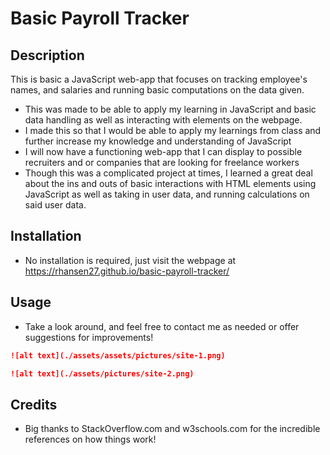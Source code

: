 # Basic Payroll Tracker

## Description

This is basic a JavaScript web-app that focuses on tracking employee's names, and salaries and running basic computations on the data given.

- This was made to be able to apply my learning in JavaScript and basic data handling as well as interacting with elements on the webpage.
- I made this so that I would be able to apply my learnings from class and further increase my knowledge and understanding of JavaScript
- I will now have a functioning web-app that I can display to possible recruiters and or companies that are looking for freelance workers
- Though this was a complicated project at times, I learned a great deal about the ins and outs of basic interactions with HTML elements using JavaScript as well as taking in user data, and running calculations on said user data.

## Installation

- No installation is required, just visit the webpage at https://rhansen27.github.io/basic-payroll-tracker/

## Usage

- Take a look around, and feel free to contact me as needed or offer suggestions for improvements!

```md
![alt text](./assets/assets/pictures/site-1.png)
```

```md
![alt text](./assets/pictures/site-2.png)
```

## Credits

- Big thanks to StackOverflow.com and w3schools.com for the incredible references on how things work!

